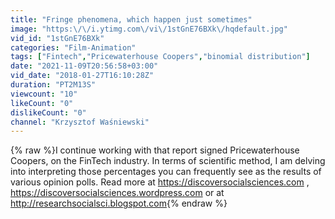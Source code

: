 ```yaml
---
title: "Fringe phenomena, which happen just sometimes"
image: "https:\/\/i.ytimg.com\/vi\/1stGnE76BXk\/hqdefault.jpg"
vid_id: "1stGnE76BXk"
categories: "Film-Animation"
tags: ["Fintech","Pricewaterhouse Coopers","binomial distribution"]
date: "2021-11-09T20:56:58+03:00"
vid_date: "2018-01-27T16:10:28Z"
duration: "PT2M13S"
viewcount: "10"
likeCount: "0"
dislikeCount: "0"
channel: "Krzysztof Waśniewski"
---
```

{% raw %}I continue working with that report signed Pricewaterhouse Coopers, on the FinTech industry. In terms of scientific method, I am delving into interpreting those percentages you can frequently see as the results of various opinion polls. Read more at <a rel="nofollow" target="blank" href="https://discoversocialsciences.com">https://discoversocialsciences.com</a> , <a rel="nofollow" target="blank" href="https://discoversocialsciences.wordpress.com">https://discoversocialsciences.wordpress.com</a> or at <a rel="nofollow" target="blank" href="http://researchsocialsci.blogspot.com">http://researchsocialsci.blogspot.com</a>{% endraw %}
